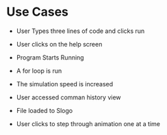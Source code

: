 # Use Cases

* User Types three lines of code and clicks run

* User clicks on the help screen

* Program Starts Running

* A for loop is run

* The simulation speed is increased 

* User accessed comman history view

* File loaded to Slogo

* User clicks to step through animation one at a time